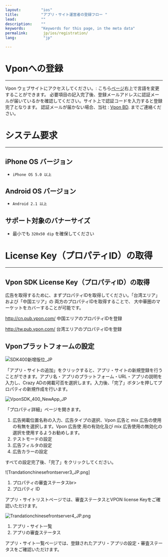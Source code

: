 ```yaml
---
layout:         "ios"
title:          "アプリ・サイト運営者の登録フロー "
lead:           ""
description:    ""
keywords:       "Keywords for this page, in the meta data"
permalink:       jp/ios/registration/
lang:            "jp"

---
```

# Vponへの登録
---
Vpon ウェブサイトにアクセスしてください。: こちら[ページ](http://tw.pub.vpon.com/register.action)右上で言語を変更することができます。 必要項目の記入完了後、登録メールアドレスに認証メールが届いているかを確認してください。サイト上で認証コードを入力すると登録完了となります。
認証メールが届かない場合、当社 : [Vpon BD](mailto:bd@vpon.com). までご連絡ください。

# システム要求
---
## iPhone OS バージョン

 * `iPhone OS 5.0 以上`

## Android OS バージョン

 * `Android 2.1 以上`

## サポート対象のバナーサイズ

 * 最小でも `320x50 dip` を確保してください

# License Key（プロパティID）の取得
---
## Vpon SDK License Key（プロパティID）の取得

広告を取得するために、まずプロパティIDを取得してください。「台湾エリア」および「中国エリア」の 両方のプロパティIDを取得することで、 大中華圏のマーケットをカバーすることが可能です。

http://cn.pub.vpon.com/ 中国エリアのプロパティIDを登録

http://tw.pub.vpon.com/ 台湾エリアのプロパティIDを登録

## Vponプラットフォームの設定
![SDK400新增版位_JP]

「アプリ・サイトの追加」をクリックすると、アプリ・サイトの新規登録を行うことができます。アプリ名・アプリのプラットフォーム・URL・アプリの説明を入力し、Crazy ADの掲載可否を選択します。入力後、「完了」ボタンを押してプロパティの新規作成を行います。

![VponSDK_400_NewApp_JP]

「プロパティ詳細」ページを開きます。

1. 広告掲載位置名称の入力、広告タイプの選択、Vpon 広告と mix 広告の使用の有無を選択します。Vpon 広告使 用の有効化及び mix 広告使用の無効化の選択を使用するようお勧めします。
2. テストモードの設定
3. 広告フィルタの設定
4. 広告カラーの設定

すべての設定完了後、「完了」をクリックしてください。

![Trandationchinesefrontserver3_JP.png]

1. プロパティの審査ステータスbr>
2. プロパティ ID

アプリ・サイトリストページでは、審査ステータスとVPON license Keyをご確認いただけます。

![Trandationchinesefrontserver4_JP.png]

1. アプリ・サイト一覧
2. アプリの審査ステータス

アプリ・サイト一覧ページでは、登録されたアプリ・アプリの設定・審査ステータスをご確認いただけます。


[SDK400新增版位_JP]:      {{site.imgurl}}/SDK400新增版位_JP.png
[VponSDK_400_NewApp_JP]: {{site.imgurl}}/VponSDK_400_NewApp_JP.png
[Trandationchinesefrontserver3 JP.png]: {{site.imgurl}}/Trandationchinesefrontserver3_JP.png
[Trandationchinesefrontserver4_JP.png]: {{site.imgurl}}/Trandationchinesefrontserver4_JP.png
